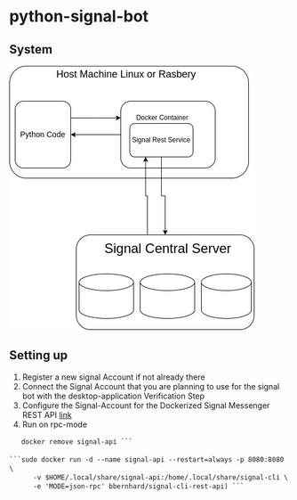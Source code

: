 # python-signal-bot

## System 
![Alt text](diagrams/system.jpg?raw=true "Select Diagram")


## Setting up 
1) Register a new signal Account if not already there 
2) Connect the Signal Account that you are planning to use for the signal bot with the desktop-application 
  Verification Step 
3) Configure the Signal-Account for the Dockerized Signal Messenger REST API [link](https://github.com/bbernhard/signal-cli-rest-api) 
4) Run on rpc-mode 
```docker stop signal-api 
   docker remove signal-api ```

```sudo docker run -d --name signal-api --restart=always -p 8080:8080 \
      -v $HOME/.local/share/signal-api:/home/.local/share/signal-cli \
      -e 'MODE=json-rpc' bbernhard/signal-cli-rest-api) ```
